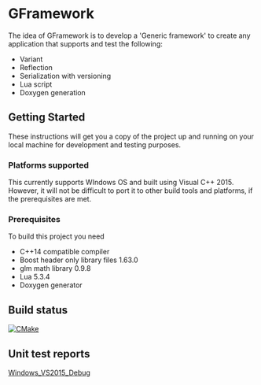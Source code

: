 # GFramework

The idea of GFramework is to develop a 'Generic framework' to create any application that supports and test the following:

  * Variant
  * Reflection
  * Serialization with versioning
  * Lua script
  * Doxygen generation

## Getting Started

These instructions will get you a copy of the project up and running on your local machine for development and testing purposes.

### Platforms supported

This currently supports WIndows OS and built using Visual C++ 2015. However, it will not be difficult to port it to other build tools and platforms, if the prerequisites are met.

### Prerequisites

To build this project you need
  * C++14 compatible compiler
  * Boost header only library files 1.63.0
  * glm math library 0.9.8
  * Lua 5.3.4
  * Doxygen generator

## Build status
[![CMake](https://github.com/asankar1/GFramework/actions/workflows/cmake.yml/badge.svg?branch=ci_setup)](https://github.com/asankar1/GFramework/actions/workflows/cmake.yml)

## Unit test reports
[Windows_VS2015_Debug](https://github.com/asankar1/GFramework/blob/master/UnitTest/Reports/Windows_VS2015_Debug_Report.xml)
